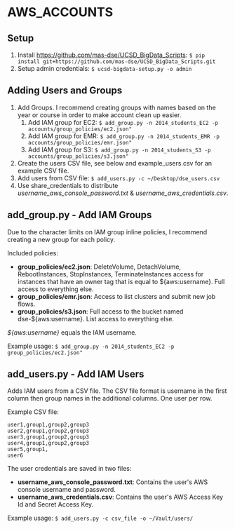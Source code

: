 AWS_ACCOUNTS
============


## Setup

1. Install https://github.com/mas-dse/UCSD_BigData_Scripts: `$ pip install git+https://github.com/mas-dse/UCSD_BigData_Scripts.git`
2. Setup admin credentials: `$ ucsd-bigdata-setup.py -o admin`


## Adding Users and Groups

1. Add Groups. I recommend creating groups with names based on the year or course in order to make account clean up easier.
    1. Add IAM group for EC2: `$ add_group.py -n 2014_students_EC2 -p accounts/group_policies/ec2.json"`
    2. Add IAM group for EMR: `$ add_group.py -n 2014_students_EMR -p accounts/group_policies/emr.json"`
    3. Add IAM group for S3: `$ add_group.py -n 2014_students_S3 -p accounts/group_policies/s3.json"`
2. Create the users CSV file, see below and example_users.csv for an example CSV file.
3. Add users from CSV file: `$ add_users.py -c ~/Desktop/dse_users.csv`
4. Use share_credentials to distribute *username_aws_console_password.txt* & *username_aws_credentials.csv*.


## add_group.py - Add IAM Groups
Due to the character limits on IAM group inline policies, I recommend creating a new group for each policy. 

Included policies:

* **group_policies/ec2.json**: DeleteVolume, DetachVolume, RebootInstances, StopInstances, TerminateInstances access for instances that have an owner tag that is equal to ${aws:username}. Full access to everything else.
* **group_policies/emr.json**: Access to list clusters and submit new job flows.
* **group_policies/s3.json**: Full access to the bucket named dse-${aws:username}. List access to everything else.

*${aws:username}* equals the IAM username.

Example usage: `$ add_group.py -n 2014_students_EC2 -p group_policies/ec2.json"`


## add_users.py - Add IAM Users

Adds IAM users from a CSV file. The CSV file format is username in the first column then group names in the additional columns. One user per row.

Example CSV file:

```
user1,group1,group2,group3
user2,group1,group2,group3
user3,group1,group2,group3
user4,group1,group2,group3
user5,group1,
user6
```

The user credentials are saved in two files:

* **username_aws_console_password.txt**: Contains the user's AWS console username and password.
* **username_aws_credentials.csv**: Contains the user's AWS Access Key Id and Secret Access Key. 

Example usage: `$ add_users.py -c csv_file -o ~/Vault/users/`
